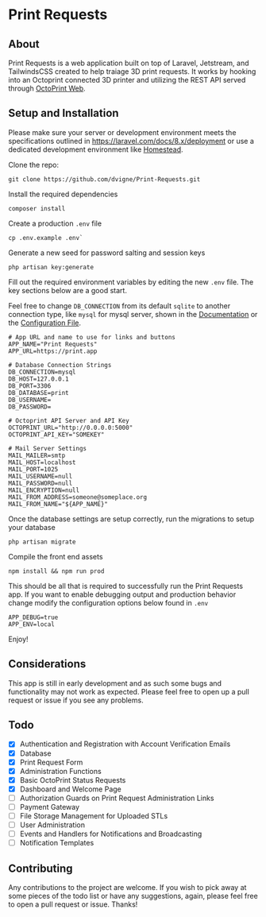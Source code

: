 # Print Requests
## About
Print Requests is a web application built on top of Laravel, Jetstream, and TailwindsCSS created to help traiage 3D print requests. It works by hooking into an Octoprint connected 3D printer and utilizing the REST API served through [OctoPrint Web](https://docs.octoprint.org/en/master/api/index.html).

## Setup and Installation
Please make sure your server or development environment meets the specifications outlined in https://laravel.com/docs/8.x/deployment or use a dedicated development environment like [Homestead](https://laravel.com/docs/8.x/homestead).

Clone the repo:
```
git clone https://github.com/dvigne/Print-Requests.git
```
Install the required dependencies
```
composer install
```
Create a production `.env` file
```
cp .env.example .env`
```
Generate a new seed for password salting and session keys
```
php artisan key:generate
```
Fill out the required environment variables by editing the new `.env` file. The key sections below are a good start.

Feel free to change `DB_CONNECTION` from its default `sqlite` to another connection type, like `mysql` for mysql server, shown in the [Documentation](https://laravel.com/docs/8.x/database#configuration) or the [Configuration File](https://github.com/dvigne/Print-Requests/blob/489acfc397d5d315c05fc4fa14436b47f435cd55/config/database.php#L36).
```
# App URL and name to use for links and buttons
APP_NAME="Print Requests"
APP_URL=https://print.app

# Database Connection Strings
DB_CONNECTION=mysql
DB_HOST=127.0.0.1
DB_PORT=3306
DB_DATABASE=print
DB_USERNAME=
DB_PASSWORD=

# Octoprint API Server and API Key
OCTOPRINT_URL="http://0.0.0.0:5000"
OCTOPRINT_API_KEY="SOMEKEY"

# Mail Server Settings
MAIL_MAILER=smtp
MAIL_HOST=localhost
MAIL_PORT=1025
MAIL_USERNAME=null
MAIL_PASSWORD=null
MAIL_ENCRYPTION=null
MAIL_FROM_ADDRESS=someone@someplace.org
MAIL_FROM_NAME="${APP_NAME}"
```
Once the database settings are setup correctly, run the migrations to setup your database
```
php artisan migrate
```
Compile the front end assets
```
npm install && npm run prod
```
This should be all that is required to successfully run the Print Requests app. If you want to enable debugging output and production behavior change modify the configuration options below found in `.env`
```
APP_DEBUG=true
APP_ENV=local
```
Enjoy!

## Considerations
This app is still in early development and as such some bugs and functionality may not work as expected. Please feel free to open up a pull request or issue if you see any problems.

## Todo
- [x] Authentication and Registration with Account Verification Emails
- [x] Database
- [x] Print Request Form
- [x] Administration Functions
- [x] Basic OctoPrint Status Requests
- [x] Dashboard and Welcome Page
- [ ] Authorization Guards on Print Request Administration Links
- [ ] Payment Gateway
- [ ] File Storage Management for Uploaded STLs
- [ ] User Administration
- [ ] Events and Handlers for Notifications and Broadcasting
- [ ] Notification Templates

## Contributing
Any contributions to the project are welcome. If you wish to pick away at some pieces of the todo list or have any suggestions, again, please feel free to open a pull request or issue. Thanks!
